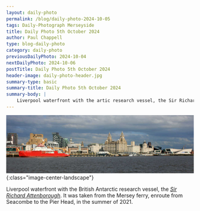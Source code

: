 ```yaml
---
layout: daily-photo
permalink: /blog/daily-photo-2024-10-05
tags: Daily-Photograph Merseyside
title: Daily Photo 5th October 2024
author: Paul Chappell
type: blog-daily-photo
category: daily-photo
previousDailyPhoto: 2024-10-04
nextDailyPhoto: 2024-10-06
postTitle: Daily Photo 5th October 2024
header-image: daily-photo-header.jpg
summary-type: basic
summary-title: Daily Photo 5th October 2024
summary-body: |
    Liverpool waterfront with the artic research vessel, the Sir Richard Attenborough.
---
```

![Todays daily photograph](/content/posts/2024/10/day-photo-05.jpg){:class="image-center-landscape"}

Liverpool waterfront with the British Antarctic research vessel, the [*Sir Richard Attenborough*](https://en.wikipedia.org/wiki/RRS_Sir_David_Attenborough). It was taken from the Mersey ferry, enroute from Seacombe to the Pier Head, in the summer of 2021.


